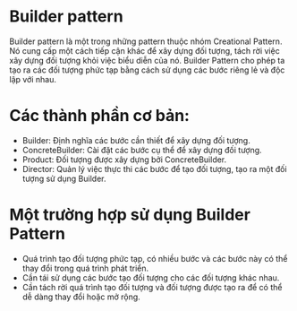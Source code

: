 # Builder pattern
Builder pattern là một trong những pattern thuộc nhóm Creational Pattern. Nó cung cấp một cách tiếp cận khác để xây dựng đối tượng, tách rời việc xây dựng đối tượng khỏi việc biểu diễn của nó. Builder Pattern cho phép ta tạo ra các đối tượng phức tạp bằng cách sử dụng các bước riêng lẻ và độc lập với nhau.

# Các thành phần cơ bản:
- Builder: Định nghĩa các bước cần thiết để xây dựng đối tượng.
- ConcreteBuilder: Cài đặt các bước cụ thể để xây dựng đối tượng.
- Product: Đối tượng được xây dựng bởi ConcreteBuilder.
- Director: Quản lý việc thực thi các bước để tạo đối tượng, tạo ra một đối tượng sử dụng Builder.

# Một trường hợp sử dụng Builder Pattern
- Quá trình tạo đối tượng phức tạp, có nhiều bước và các bước này có thể thay đổi trong quá trình phát triển.
- Cần tái sử dụng các bước tạo đối tượng cho các đối tượng khác nhau.
- Cần tách rời quá trình tạo đối tượng và đối tượng được tạo ra để có thể dễ dàng thay đổi hoặc mở rộng.